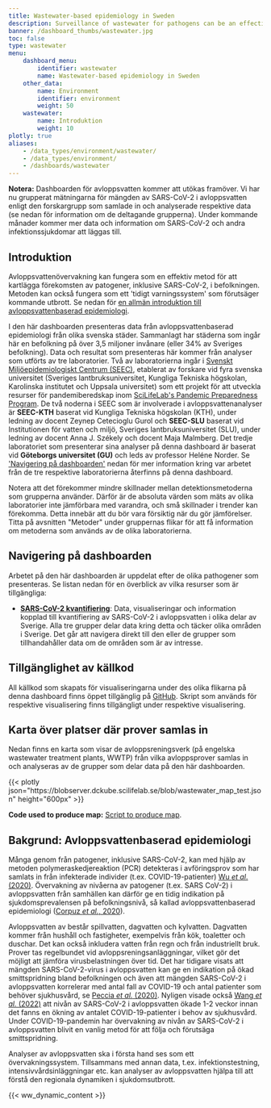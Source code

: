 ```yaml
---
title: Wastewater-based epidemiology in Sweden
description: Surveillance of wastewater for pathogens can be an effective means of predicting upcoming outbreaks. This dashboard contains data originating from the multiple research groups across Sweden.
banner: /dashboard_thumbs/wastewater.jpg
toc: false
type: wastewater
menu:
    dashboard_menu:
        identifier: wastewater
        name: Wastewater-based epidemiology in Sweden
    other_data:
        name: Environment
        identifier: environment
        weight: 50
    wastewater:
        name: Introduktion
        weight: 10
plotly: true
aliases:
    - /data_types/environment/wastewater/
    - /data_types/environment/
    - /dashboards/wastewater
---
```


<div class="alert alert-info"><b>Notera:</b> Dashboarden för avloppsvatten kommer att utökas framöver. Vi har nu grupperat mätningarna för mängden av SARS-CoV-2 i avloppsvatten enligt den forskargrupp som samlade in och analyserade respektive data (se nedan för information om de deltagande grupperna). Under kommande månader kommer mer data och information om SARS-CoV-2 och andra infektionssjukdomar att läggas till. </span></div>

## Introduktion

Avloppsvattenövervakning kan fungera som en effektiv metod för att kartlägga förekomsten av patogener, inklusive SARS-CoV-2, i befolkningen. Metoden kan också fungera som ett 'tidigt varningssystem' som förutsäger kommande utbrott. Se nedan för [en allmän introduktion till avloppsvattenbaserad epidemiologi](#bakgrund-avloppsvattenbaserad-epidemiologi).

I den här dashboarden presenteras data från avloppsvattenbaserad epidemiologi från olika svenska städer. Sammanlagt har städerna som ingår här en befolkning på över 3,5 miljoner invånare (eller 34% av Sveriges befolkning). Data och resultat som presenteras här kommer från analyser som utförts av tre laboratorier. Två av laboratorierna ingår i [Svenskt Miljöepidemiologiskt Centrum (SEEC)](https://www.scilifelab.se/pandemic-response/pandemic-laboratory-preparedness/swedish-environmental-epidemiology-center-seec/), etablerat av forskare vid fyra svenska universitet (Sveriges lantbruksuniversitet, Kungliga Tekniska högskolan, Karolinska institutet och Uppsala universitet) som ett projekt för att utveckla resurser för pandemiberedskap inom [SciLifeLab's Pandemic Preparedness Program](https://www.scilifelab.se/pandemic-response). De två noderna i SEEC som är involverade i avloppsvattenanalyser är **SEEC-KTH** baserat vid Kungliga Tekniska högskolan (KTH), under ledning av docent Zeynep Cetecioglu Gurol och **SEEC-SLU** baserat vid Institutionen för vatten och miljö, Sveriges lantbruksuniversitet (SLU), under ledning av docent Anna J. Székely och docent Maja Malmberg. Det tredje laboratoriet som presenterar sina analyser på denna dashboard är baserat vid **Göteborgs universitet (GU)** och leds av professor Heléne Norder. Se ['Navigering på dashboarden'](#navigering-på-dashboarden) nedan för mer information kring var arbetet från de tre respektive laboratorierna återfinns på denna dashboard.

Notera att det förekommer mindre skillnader mellan detektionsmetoderna som grupperna använder. Därför är de absoluta värden som mäts av olika laboratorier inte jämförbara med varandra, och små skillnader i trender kan förekomma. Detta innebär att du bör vara försiktig när du gör jämförelser. Titta på avsnitten "Metoder" under gruppernas flikar för att få information om metoderna som används av de olika laboratorierna.

## Navigering på dashboarden

Arbetet på den här dashboarden är uppdelat efter de olika pathogener som presenteras. Se listan nedan för en överblick av vilka resurser som är tillgängliga:

- [**SARS-CoV-2 kvantifiering**](/sv/dashboards/wastewater/covid_quantification): Data, visualiseringar och information kopplad till kvantifiering av SARS-CoV-2 i avloppsvatten i olika delar av Sverige. Alla tre grupper delar data kring detta och täcker olika områden i Sverige. Det går att navigera direkt till den eller de grupper som tillhandahåller data om de områden som är av intresse.

## Tillgänglighet av källkod

All källkod som skapats för visualiseringarna under des olika  flikarna på denna dashboard finns öppet tillgänglig på [GitHub](https://github.com/ScilifelabDataCentre/covid-portal-visualisations/tree/main/wastewater). Skript som används för respektive visualisering finns tillgängligt under respektive visualisering.

## Karta över platser där prover samlas in

Nedan finns en karta som visar de avloppsreningsverk (på engelska wastewater treatment plants, WWTP) från vilka avloppsprover samlas in och analyseras av de grupper som delar data på den här dashboarden.

<div class="plot_wrapper mb-3">
  <div class="table-responsive">{{< plotly json="https://blobserver.dckube.scilifelab.se/blob/wastewater_map_test.json" height="600px" >}}</div>
</div>

**Code used to produce map:** [Script to produce map](https://github.com/ScilifelabDataCentre/covid-portal-visualisations/blob/main/wastewater/interactive_wastewater_map.py).

## Bakgrund: Avloppsvattenbaserad epidemiologi

Många genom från patogener, inklusive SARS-CoV-2, kan med hjälp av metoden polymeraskedjereaktion (PCR) detekteras i avföringsprov som har samlats in från infekterade individer (t.ex. COVID-19-patienter) [Wu *et al*. (2020)](https://doi.org/10.1016/S2468-1253(20)30083-2). Övervakning av nivåerna av patogener (t.ex. SARS CoV-2) i avloppsvatten från samhällen kan därför ge en tidig indikation på sjukdomsprevalensen på befolkningsnivå, så kallad avloppsvattenbaserad epidemiologi ([Corpuz *et al.*, 2020](https://doi.org/10.1016/j.scitotenv.2020.140910)).

Avloppsvatten av består spillvatten, dagvatten och kylvatten. Dagvatten kommer från hushåll och fastigheter, exempelvis från kök, toaletter och duschar. Det kan också inkludera vatten från regn och från industriellt bruk. Prover tas regelbundet vid avloppsreningsanläggningar, vilket gör det möjligt att jämföra virusbelastningen över tid. Det har tidigare visats att mängden SARS-CoV-2-virus i avloppsvatten kan ge en indikation på ökad smittspridning bland befolkningen och även att mängden SARS-CoV-2 i avloppsvatten korrelerar med antal fall av COVID-19 och antal patienter som behöver sjukhusvård, se [Peccia *et al.* (2020)](https://doi.org/10.1038/s41587-020-0684-z). Nyligen visade också [Wang *et al.* (2022)](https://pubmed.ncbi.nlm.nih.gov/36035197/) att nivån av SARS-CoV-2 i avloppsvatten ökade 1-2 veckor innan det fanns en ökning av antalet COVID-19-patienter i behov av sjukhusvård. Under COVID-19-pandemin har övervakning av nivån av SARS-CoV-2 i avloppsvatten blivit en vanlig metod för att följa och förutsäga smittspridning.

Analyser av avloppsvatten ska i första hand ses som ett övervakningssystem. Tillsammans med annan data, t.ex. infektionstestning, intensivvårdsinläggningar etc. kan analyser av avloppsvatten hjälpa till att förstå den regionala dynamiken i sjukdomsutbrott.

{{< ww_dynamic_content >}}
